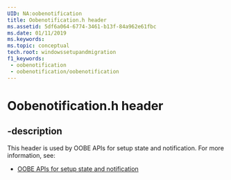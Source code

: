 ```yaml
---
UID: NA:oobenotification
title: Oobenotification.h header
ms.assetid: 5df6a064-6774-3461-b13f-84a962e61fbc
ms.date: 01/11/2019
ms.keywords: 
ms.topic: conceptual
tech.root: windowssetupandmigration
f1_keywords:
 - oobenotification
 - oobenotification/oobenotification
---
```


# Oobenotification.h header


## -description

This header is used by OOBE APIs for setup state and notification. For more information, see:

- [OOBE APIs for setup state and notification](../_windowssetupandmigration/index.md)

